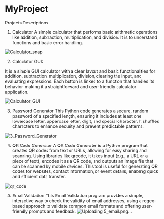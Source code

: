 # MyProject
Projects Descriptions

1. Calculator
A simple calculator that performs basic arithmetic operations like addition, subtraction, multiplication, and division. It is to understand functions and basic error handling.

![Calculator_snap](https://github.com/user-attachments/assets/2a53785b-ea41-480d-b97a-b2940a57bd01)

2. Calculator GUI:

It is a simple GUI calculator with a clear layout and basic functionalities for addition, subtraction, multiplication, division, clearing the input, and evaluating expressions. Each button is linked to a function that handles its behavior, making it a straightforward and user-friendly calculator application.

![Calculator_GUI](https://github.com/user-attachments/assets/c9b87f43-3a53-4a87-95af-0551e706d866)

3. Password Generator
This Python code generates a secure, random password of a specified length, ensuring it includes at least one lowercase letter, uppercase letter, digit, and special character. It shuffles characters to enhance security and prevent predictable patterns.

![3_Password_Generator](https://github.com/user-attachments/assets/098509bb-e205-4d0b-b1c2-1560f7813d60)

4. QR Code Generator
A QR Code Generator is a Python program that creates QR codes from text or URLs, allowing for easy sharing and scanning. Using libraries like qrcode, it takes input (e.g., a URL or a piece of text), encodes it as a QR code, and outputs an image file that can be scanned by mobile devices. This tool is useful for generating QR codes for websites, contact information, or event details, enabling quick and efficient data transfer.

![qr_code](https://github.com/user-attachments/assets/706a072e-45a6-4799-bc86-ca528b171ba7)

5. Email Validation
This Email Validation program provides a simple, interactive way to check the validity of email addresses, using a regex-based approach to validate common email formats and offering user-friendly prompts and feedback.
![Uploading 5_email.png…]()


